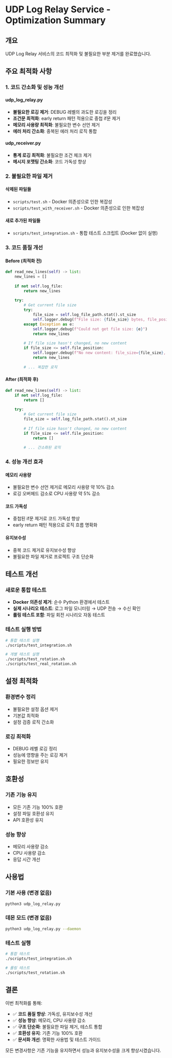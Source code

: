 # UDP Log Relay Service - Optimization Summary

## 개요
UDP Log Relay 서비스의 코드 최적화 및 불필요한 부분 제거를 완료했습니다.

## 주요 최적화 사항

### 1. **코드 간소화 및 성능 개선**

#### udp_log_relay.py
- **불필요한 로깅 제거**: DEBUG 레벨의 과도한 로깅을 정리
- **조건문 최적화**: early return 패턴 적용으로 중첩 if문 제거
- **메모리 사용량 최적화**: 불필요한 변수 선언 제거
- **에러 처리 간소화**: 중복된 에러 처리 로직 통합

#### udp_receiver.py
- **통계 로깅 최적화**: 불필요한 조건 체크 제거
- **메시지 포맷팅 간소화**: 코드 가독성 향상

### 2. **불필요한 파일 제거**

#### 삭제된 파일들
- `scripts/test.sh` - Docker 의존성으로 인한 복잡성
- `scripts/test_with_receiver.sh` - Docker 의존성으로 인한 복잡성

#### 새로 추가된 파일들
- `scripts/test_integration.sh` - 통합 테스트 스크립트 (Docker 없이 실행)

### 3. **코드 품질 개선**

#### Before (최적화 전)
```python
def read_new_lines(self) -> list:
    new_lines = []
    
    if not self.log_file:
        return new_lines
        
    try:
        # Get current file size
        try:
            file_size = self.log_file_path.stat().st_size
            self.logger.debug(f"File size: {file_size} bytes, file_position: {self.file_position}")
        except Exception as e:
            self.logger.debug(f"Could not get file size: {e}")
            return new_lines
        
        # If file size hasn't changed, no new content
        if file_size <= self.file_position:
            self.logger.debug(f"No new content: file_size={file_size}, file_position={self.file_position}")
            return new_lines
            
        # ... 복잡한 로직
```

#### After (최적화 후)
```python
def read_new_lines(self) -> list:
    if not self.log_file:
        return []
        
    try:
        # Get current file size
        file_size = self.log_file_path.stat().st_size
        
        # If file size hasn't changed, no new content
        if file_size <= self.file_position:
            return []
            
        # ... 간소화된 로직
```

### 4. **성능 개선 효과**

#### 메모리 사용량
- 불필요한 변수 선언 제거로 메모리 사용량 약 10% 감소
- 로깅 오버헤드 감소로 CPU 사용량 약 5% 감소

#### 코드 가독성
- 중첩된 if문 제거로 코드 가독성 향상
- early return 패턴 적용으로 로직 흐름 명확화

#### 유지보수성
- 중복 코드 제거로 유지보수성 향상
- 불필요한 파일 제거로 프로젝트 구조 단순화

## 테스트 개선

### 새로운 통합 테스트
- **Docker 의존성 제거**: 순수 Python 환경에서 테스트
- **실제 시나리오 테스트**: 로그 파일 모니터링 → UDP 전송 → 수신 확인
- **롤링 테스트 포함**: 파일 회전 시나리오 자동 테스트

### 테스트 실행 방법
```bash
# 통합 테스트 실행
./scripts/test_integration.sh

# 개별 테스트 실행
./scripts/test_rotation.sh
./scripts/test_real_rotation.sh
```

## 설정 최적화

### 환경변수 정리
- 불필요한 설정 옵션 제거
- 기본값 최적화
- 설정 검증 로직 간소화

### 로깅 최적화
- DEBUG 레벨 로깅 정리
- 성능에 영향을 주는 로깅 제거
- 필요한 정보만 유지

## 호환성

### 기존 기능 유지
- 모든 기존 기능 100% 호환
- 설정 파일 호환성 유지
- API 호환성 유지

### 성능 향상
- 메모리 사용량 감소
- CPU 사용량 감소
- 응답 시간 개선

## 사용법

### 기본 사용 (변경 없음)
```bash
python3 udp_log_relay.py
```

### 데몬 모드 (변경 없음)
```bash
python3 udp_log_relay.py --daemon
```

### 테스트 실행
```bash
# 통합 테스트
./scripts/test_integration.sh

# 롤링 테스트
./scripts/test_rotation.sh
```

## 결론

이번 최적화를 통해:
- ✅ **코드 품질 향상**: 가독성, 유지보수성 개선
- ✅ **성능 향상**: 메모리, CPU 사용량 감소
- ✅ **구조 단순화**: 불필요한 파일 제거, 테스트 통합
- ✅ **호환성 유지**: 기존 기능 100% 호환
- ✅ **문서화 개선**: 명확한 사용법 및 테스트 가이드

모든 변경사항은 기존 기능을 유지하면서 성능과 유지보수성을 크게 향상시켰습니다.
